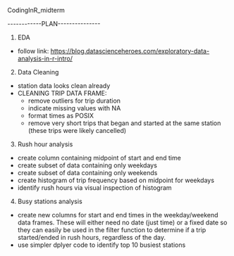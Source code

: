 CodingInR_midterm

------------PLAN---------------

1. EDA
  - follow link: https://blog.datascienceheroes.com/exploratory-data-analysis-in-r-intro/

2. Data Cleaning
  - station data looks clean already
  - CLEANING TRIP DATA FRAME:
    - remove outliers for trip duration
    - indicate missing values with NA
    - format times as POSIX
    - remove very short trips that began and started at the same station
      (these trips were likely cancelled)

3. Rush hour analysis
  - create column containing midpoint of start and end time
  - create subset of data containing only weekdays
  - create subset of data containing only weekends
  - create histogram of trip frequency based on midpoint for weekdays
  - identify rush hours via visual inspection of histogram

4. Busy stations analysis
  - create new columns for start and end times in the weekday/weekend data frames.
    These will either need no date (just time) or a fixed date so they can easily be
    used in the filter function to determine if a trip started/ended in rush hours,
    regardless of the day.
  - use simpler dplyer code to identify top 10 busiest stations
    